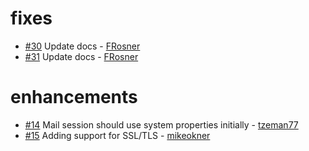 # fixes

* [#30](https://github.com/softprops/courier/pull/30) Update docs - [FRosner](https://github.com/FRosner)
* [#31](https://github.com/softprops/courier/pull/31) Update docs - [FRosner](https://github.com/FRosner)

# enhancements
* [#14](https://github.com/softprops/courier/pull/14) Mail session should use system properties initially - [tzeman77](https://github.com/tzeman77)
* [#15](https://github.com/softprops/courier/pull/15) Adding support for SSL/TLS - [mikeokner](https://github.com/mikeokner)


